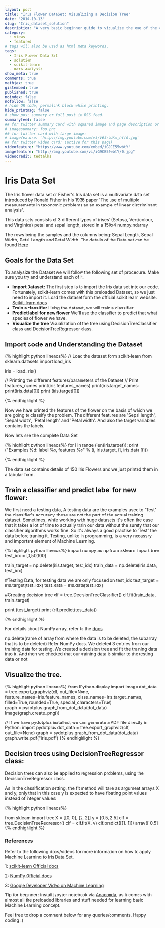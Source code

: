 ```yaml
---
layout: post
title: "Iris Flower DataSet: Visualizing a Decision Tree"
date: "2016-10-13"
slug: "Iris_dataset_solution"
description: "A very basic beginner guide to visualize the one of the classic and beginner level data set available i.e 'The Iris Flower Dataset' to predict the label for new flower using Python Libraries like scikit-learn, NumPy etc."
category: 
  - views
  - featured
# tags will also be used as html meta keywords.
tags:
  - Iris Flower Data Set
  - solution
  - scikit-learn
  - Data Analysis
show_meta: true
comments: true
mathjax: true
gistembed: true
published: true
noindex: false
nofollow: false
# hide QR code, permalink block while printing.
hide_printmsg: false
# show post summary or full post in RSS feed.
summaryfeed: false
## for twitter summary card with squared image and page description or page excerpt:
# imagesummary: foo.png
## for twitter card with large image:
# imagefeature: "http://img.youtube.com/vi/VEIrQUXm_hY/0.jpg"
## for twitter video card: (active for this page)
videofeature: "https://www.youtube.com/embed/iG9CE55wbtY"
imagefeature: "http://img.youtube.com/vi/iG9CE55wbtY/0.jpg"
videocredit: tedtalks
---
```


# Iris Data Set
The Iris flower data set or Fisher's Iris data set is a multivariate data set introduced by Ronald Fisher in his 1936 paper 'The use of multiple measurements in taxonomic problems as an example of linear discriminant analysis'.

This data sets consists of 3 different types of irises' (Setosa, Versicolour, and Virginica) petal and sepal length, stored in a 150x4 numpy.ndarray

The rows being the samples and the columns being: Sepal Length, Sepal Width, Petal Length and Petal Width. The details of the Data set can be found [Here](https://en.wikipedia.org/wiki/Iris_flower_data_set)

<!--more-->

## Goals for the Data Set

To analysize the Dataset we will follow the following set of procedure. Make sure you try and understand each of it.

- **Import Dataset:** The first step is to import the Iris data set into our code. Fortunately, scikit-learn comes with this preloaded Dataset, so we just need to import it. Load the dataset form the official scikit learn website.
[Scikit-learn docs](http://scikit-learn.org/stable/datasets/) 
- **Train a classifier** Using the dataset, we will train a classifier.
- **Predict label for new flower** We'll use the classifier to predict that what species of flower we have.
- **Visualize the tree** Visualization of the tree using DecisionTreeClassifier class and DecisionTreeRegressor class.


## Import code and Understanding the Dataset


{% highlight python linenos%}
// Load the dataset form scikit-learn
from sklearn.datasets import load_iris

iris = load_iris()

// Printing the different features/parameters of the Dataset
// Print features_names
print(iris.features_names)
print(iris.target_names)
print(iris.data[0])
print (iris.target[0])

{% endhighlight %}

Now we have printed the features of the flower on the basis of which we are going to classify the problem. The different features are 'Sepal length', 'Sepal width', 'Petal length' and 'Petal width'. And also the target variables contains the labels.

Now lets see the complete Data Set

{% highlight python linenos%}
for i in range (len(iris.target)):
  print ("Examples %d: label %s, features %s" % (i, iris.target, i], iris.data [i]))

{% endhighlight %}

The data set contains details of 150 Iris Flowers and we just printed them in a tabular form.


## Train a classifier and predict label for new flower:

We first need a testing data, A testing data are the examples used to 'Test' the classifier's accuracy, these are not the part of the actual training dataset. Sometimes, while working with huge datasets it's often the case that it takes a lot of time to actually train our data without the surety that our classifier algorithms works fine. So it's always a good practise to 'Test' the data before traning it. Testing, unlike in programming, is a very necassry and important element of Machine Learning.

{% highlight python linenos%}
import numpy as np
from sklearn import tree
test_idx = [0,50,100]

train_target = np.delete(iris.target, test_idx)
train_data = np.delete(iris.data, test_idx)

#Testing Data, for testing data we are only focused on test_idx
test_target = iris.target[test_idx]
test_data = iris.data[test_idx]

#Creating decision tree
clf = tree.DecisionTreeClassifier()
clf.fit(train_data, train_target)

print (test_target)
print (clf.predict(test_data))

{% endhighlight %}

For details about NumPy array, refer to the [docs](https://docs.scipy.org/doc/numpy/reference/)

np.delete(name of array from where the data is to be deleted, the subarray that is to be deleted) Refer NumPy docs.
We deleted 3 entries from our training data for testing. We created a decision tree and fit the training data into it. And then we checked that our training data is similar to the testing data or not


## Visualize the tree.

{% highlight python linenos%}
from IPython.display import Image
dot_data = tree.export_graphviz(clf, out_file=None, feature_names=iris.feature_names, class_names=iris.target_names, filled=True, rounded=True, special_characters=True)  
graph = pydotplus.graph_from_dot_data(dot_data)
Image(graph.create_png()) 

// If we have pydotplus installed, we can generate a PDF file directly in Python:
import pydotplus
dot_data = tree.export_graphviz(clf, out_file=None)
graph = pydotplus.graph_from_dot_data(dot_data)
graph.write_pdf("iris.pdf")
{% endhighlight %}


## Decision trees using DecisionTreeRegressor class:

Decision trees can also be applied to regression problems, using the DecisionTreeRegressor class.

As in the classification setting, the fit method will take as argument arrays X and y, only that in this case y is expected to have floating point values instead of integer values:

{% highlight python linenos%}

from sklearn import tree
X = [[0, 0], [2, 2]]
y = [0.5, 2.5]
clf = tree.DecisionTreeRegressor()
clf = clf.fit(X, y)
clf.predict([[1, 1]])
array([ 0.5]
{% endhighlight %}



### References

Refer to the following docs/videos for more information on how to apply Machine Learning to Iris Data Set.

1: [scikit-learn Official docs](http://scikit-learn.org/stable/tutorial/index.html)

2: [NumPy Official docs](https://docs.scipy.org/doc/numpy/reference/)

3: [Google Developer Video on Machine Learning](https://www.youtube.com/playlist?list=PLOU2XLYxmsIIuiBfYad6rFYQU_jL2ryal)

Tip for beginner: Install jypyter notebook via [Anaconda](https://www.continuum.io/downloads), as it comes with almost all the preloaded libraries and stuff needed for learning basic Machine Learning concept.

Feel free to drop a comment below for any queries/comments.
Happy coding :)